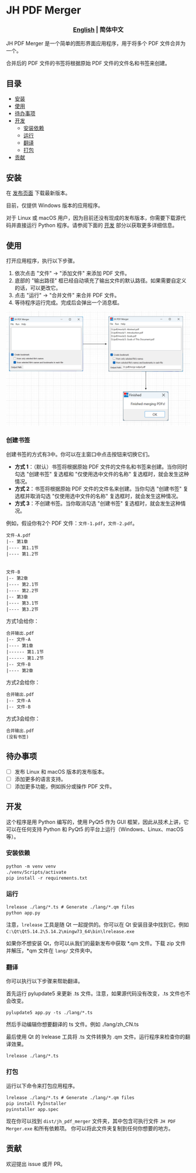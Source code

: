 # JH PDF Merger

<h3 align="center"> <a href='./README.md'>English</a> | 简体中文</h3>

JH PDF Merger 是一个简单的图形界面应用程序，用于将多个 PDF 文件合并为一个。

合并后的 PDF 文件的书签将根据原始 PDF 文件的文件名和书签来创建。

## 目录

- [安装](#安装)
- [使用](#使用)
- [待办事项](#待办事项)
- [开发](#开发)
  - [安装依赖](#安装依赖)
  - [运行](#运行)
  - [翻译](#翻译)
  - [打包](#打包)
- [贡献](#贡献)

## 安装

在 [发布页面](https://github.com/qwinsi/jh-pdf-merger/releases) 下载最新版本。

目前，仅提供 Windows 版本的应用程序。

对于 Linux 或 macOS 用户，因为目前还没有现成的发布版本，你需要下载源代码并直接运行 Python 程序。请参阅下面的 [开发](#developing) 部分以获取更多详细信息。

## 使用

打开应用程序，执行以下步骤。

1. 依次点击 "文件" -> "添加文件" 来添加 PDF 文件。
2. 底部的 "输出路径" 框已经自动填充了输出文件的默认路径。如果需要自定义的话，可以更改它。
3. 点击 "运行" -> "合并文件" 来合并 PDF 文件。
4. 等待程序运行完成。完成后会弹出一个消息框。

![steps](assets/steps.png)

### 创建书签

创建书签的方式有3中。你可以在主窗口中点击按钮来切换它们。

- **方式 1**：（默认）书签将根据原始 PDF 文件的文件名和书签来创建。当你同时勾选 "创建书签" 复选框和 "仅使用选中文件的名称" 复选框时，就会发生这种情况。
- **方式 2**：书签将根据原始 PDF 文件的文件名来创建。当你勾选 "创建书签" 复选框并取消勾选 "仅使用选中文件的名称" 复选框时，就会发生这种情况。
- **方式 3**：不创建书签。当你取消勾选 "创建书签" 复选框时，就会发生这种情况。

例如，假设你有2个 PDF 文件：`文件-1.pdf`，`文件-2.pdf`。

```
文件-A.pdf
|-- 第1章
|---- 第1.1节
|---- 第1.2节


文件-B
|-- 第2章
|---- 第2.1节
|---- 第2.2节
|-- 第3章
|---- 第3.1节
|---- 第3.2节
```

方式1会给你：

```
合并输出.pdf
|-- 文件-A
|---- 第1章
|------ 第1.1节
|------ 第1.2节
|-- 文件-B
|---- 第2章
```

方式2会给你：

```
合并输出.pdf
|-- 文件-A
|-- 文件-B
```

方式3会给你：

```
合并输出.pdf
(没有书签)
```

## 待办事项

- [ ] 发布 Linux 和 macOS 版本的发布版本。
- [ ] 添加更多的语言支持。
- [ ] 添加更多功能，例如拆分或操作 PDF 文件。

## 开发

这个程序是用 Python 编写的，使用 PyQt5 作为 GUI 框架，因此从技术上讲，它可以在任何支持 Python 和 PyQt5 的平台上运行（Windows、Linux、macOS 等）。

### 安装依赖

```shell
python -m venv venv
./venv/Scripts/activate
pip install -r requirements.txt
```
### 运行

```shell
lrelease ./lang/*.ts # Generate ./lang/*.qm files
python app.py
```

注意，`lrelease` 工具是随 Qt 一起提供的。你可以在 Qt 安装目录中找到它。例如 `C:\Qt\Qt5.14.2\5.14.2\mingw73_64\bin\lrelease.exe`

如果你不想安装 Qt，你可以从我们的最新发布中获取 *.qm 文件。下载 zip 文件并解压，*qm 文件在 `lang/` 文件夹中。


### 翻译

你可以执行以下步骤来帮助翻译。

首先运行 pylupdate5 来更新 .ts 文件。注意，如果源代码没有改变，.ts 文件也不会改变。

```shell
pylupdate5 app.py -ts ./lang/*.ts
```
然后手动编辑你想要翻译的 ts 文件。例如 ./lang/zh_CN.ts

最后使用 Qt 的 lrelease 工具将 .ts 文件转换为 .qm 文件。运行程序来检查你的翻译效果。

```shell
lrelease ./lang/*.ts
```

### 打包

运行以下命令来打包应用程序。

```shell
lrelease ./lang/*.ts # Generate ./lang/*.qm files
pip install PyInstaller
pyinstaller app.spec
```
现在你可以找到 `dist/jh_pdf_merger` 文件夹，其中包含可执行文件 `JH PDF Merger.exe` 和所有依赖项。
你可以将此文件夹复制到任何你想要的地方。

## 贡献

欢迎提出 issue 或开 PR。
